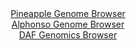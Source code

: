 <div id="Pineapple_Genome_Browser" align="center">
  <a href="https://igv.org/app/?sessionURL=blob:zZNdb5swFIb_i6VWm0QAQxMCUjWlWZtESdslVZKtVYUOYMAr2MQ2oTTKf58bbdpNJzUXmyZxYR_54z2PH3ZoS4SknKEAOSbumhgjA8mcN3dQVgW5gZJIFKRQSGIgQVIiCIsJCnYoBalguZjpnblSlQwsi6qqUwLLuCldE0p44Qwaaca8tIa8KCDiAhQX0roQsOUWzbadhkRQVaa.2zW7VgIKLCiqnDPJrYqwLGz0eeGvUpgRxksSlnWh6CFAqPPojImZwqfB.m4Qx0TKKWknyflgOhms3Mvl_ag3vF_ejtfL3vr0jmYMVC3IOT5xrsCP8fhm45IpXq5Ws0mbxV56Lbz5ifv59PK5ooLIc.zhvuuf9XFfo6EsIc__U9f6o0d2PkpHTTka0ezEuZgNNYaasPTlOlotrsff4enN3n20N1DB41rbgOJceAG2DdfuGV2n13kd4r5h274mJDhFwcOjgZSA.Ekvf9gh1VbaGSTJpj7oYyAuEiJQ0PFt28O.73TPvDPb9_He2KFaFH8P79Vy4Xu2M3CcXpjSQmmhk1CySprAmLmNUzN7OZJn0rJvLuQrhseL.cht6i_ecJUv7Ml48AeWBtJXH55QN_qeRP_EvPcEMVV0tG69tt74t_ZF_HWNozqHdr5wNlPwq7d_s1c8x6FJuShB6fW6oqc_bduCoMCULmyppBEtqGrXmiJvUIAdV0uLYl5wbSESWfTBNmwDd.2Pv.V094_7Hw--">Pineapple Genome Browser</a>
</div>
<div id="Alphonso_Genome_Browser" align="center">
  <a href="https://igv.org/app/?sessionURL=blob:zZJRT9swFIX_iyXQJqVJnJCUREJTWmDt6Aqja8tAKHISJzU4trGdhLbqf5.HNu1lSPRh0yQ_2FfXvuccf1vQYqkIZyAGng0DG0JgAbXi3QzVguIpqrECcYmowhaQuMQSsxyDeAtKpDSaX0_MzZXWQsWOQ7To1YhV3Fa.jWq04Qx1ys557Qw5pSjjEmkulTOQqOUOqdpehzMkhG1m.3bgFEgjB1Gx4kxxR2BWpZ15L_1VSivMeI3TuqGavAhIjR6jsbBL9CFZzpI8x0pd4PW4OEkuxsnCP5vffgyHt_PL0XIeLg9npGJINxKfNF_08tSPgtXTer1oSz7A8nSyvLl83HQH_unh2bMgEqsT2IfHfnQUhaEJhrACP_9Pns0ie_oW2XgWDMXifFEsHlrlPcibq6urspsMkld87yxAed4YDkC.kv0Yupbvhlbghb0fW3hsuW5k0pGcgPju3gJaovzRtN9tgV4LQwtQ.Kl5AccCXBZYgrgXuW4fRpEXHPWP3CiCO2sLGkn_XrTn8.uo73qJ54VpSag2KBepYkLZiDG7zUu72uyZZeYdeIPi82ByTb.J6QqObkajs2kRfVoMR9WrFJnhLx9orL5F0z_h7i1CbJ3tC1uQDEtPbehMw83X8aTp_MwnG9Yk6_kf4.kbs_tFU3JZI236TcUcf_LWIkkQ06bQEkUyQoleL02KvAMx9HyDLcg55YZDIKvsnWu5Fgzc97_x9Hf3u.8-">Alphonso Genome Browser</a>
</div>


<div id="DAF_Genomics_Browser" align="center">
  <a href="https://igv.org/app/?sessionURL=blob:tZN9a6MwHMffS6D7S62JVqtQDrt1nax0dOJ6tzFKqrGGGeOSWLuVvvfLuR0H98BxsIMkJPwevt_kQ45gT4SkvAYhQBYcWRACA8iSdwlmTUWWmBEJwgJXkhhAkIIIUmcEhEdQYKlwervQlaVSjQyHwxwX5o7UnNFMWtKxcGNK3qqS6FQTWZjhV17jTloZZzpZ4SGumpLXkg9xlhEpTXvYkHq36bBevsc2fUuyYW2laK.60Sa0sdwqsHZL65wc_mLkPyjrQT9F6yTq66_JS5xPous4unNm6f3cO79Pb67Wqbc.S.iuxqoVZDKF..32gvI56wbocp50U3m4UouA3ywXXwbOxdns0FBB5AT6cOwE7jiwwckAFc9aDQFkpYAhdA0fjQ3kuub71hl5.hUEpyB8eDSAEjh70ukPR6BeGo0KSPLc9tQMwEVOBAjNwLZ9GARo5PquHQTwZBxBK6oPZnmZ3ga.jSKEPGuLmdYvaNU_oBb6NfhRIH_qrOe_gkrOn54Py3blFmJFZ148QNP954WHnJXmFse_RfXt4_zxagUXDCsdeju.g8GVVmSkVj_IOKfH01c-">DAF Genomics Browser</a>
</div>
